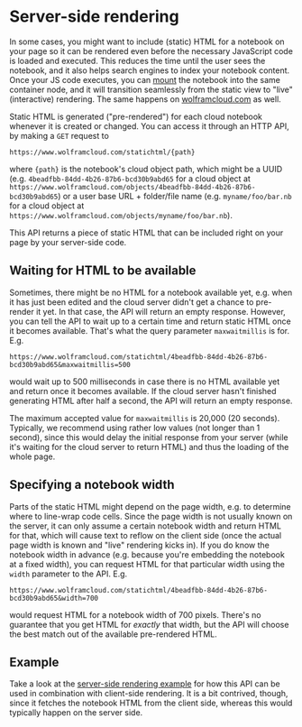 # Server-side rendering

In some cases, you might want to include (static) HTML for a notebook on your page so it can be rendered even before the necessary JavaScript code is loaded and executed. This reduces the time until the user sees the notebook, and it also helps search engines to index your notebook content. Once your JS code executes, you can [mount](./LibraryInterface.md) the notebook into the same container node, and it will transition seamlessly from the static view to "live" (interactive) rendering. The same happens on [wolframcloud.com](https://www.wolframcloud.com) as well.

Static HTML is generated ("pre-rendered") for each cloud notebook whenever it is created or changed. You can access it through an HTTP API, by making a `GET` request to

    https://www.wolframcloud.com/statichtml/{path}
    
where `{path}` is the notebook's cloud object path, which might be a UUID (e.g. `4beadfbb-84dd-4b26-87b6-bcd30b9abd65` for a cloud object at `https://www.wolframcloud.com/objects/4beadfbb-84dd-4b26-87b6-bcd30b9abd65`) or a user base URL + folder/file name (e.g. `myname/foo/bar.nb` for a cloud object at `https://www.wolframcloud.com/objects/myname/foo/bar.nb`).

This API returns a piece of static HTML that can be included right on your page by your server-side code.

## Waiting for HTML to be available

Sometimes, there might be no HTML for a notebook available yet, e.g. when it has just been edited and the cloud server didn't get a chance to pre-render it yet. In that case, the API will return an empty response. However, you can tell the API to wait up to a certain time and return static HTML once it becomes available. That's what the query parameter `maxwaitmillis` is for. E.g.

    https://www.wolframcloud.com/statichtml/4beadfbb-84dd-4b26-87b6-bcd30b9abd65&maxwaitmillis=500
    
would wait up to 500 milliseconds in case there is no HTML available yet and return once it becomes available. If the cloud server hasn't finished generating HTML after half a second, the API will return an empty response.

The maximum accepted value for `maxwaitmillis` is 20,000 (20 seconds). Typically, we recommend using rather low values (not longer than 1 second), since this would delay the initial response from your server (while it's waiting for the cloud server to return HTML) and thus the loading of the whole page.

## Specifying a notebook width

Parts of the static HTML might depend on the page width, e.g. to determine where to line-wrap code cells. Since the page width is not usually known on the server, it can only assume a certain notebook width and return HTML for that, which will cause text to reflow on the client side (once the actual page width is known and "live" rendering kicks in). If you do know the notebook width in advance (e.g. because you're embedding the notebook at a fixed width), you can request HTML for that particular width using the `width` parameter to the API. E.g. 

    https://www.wolframcloud.com/statichtml/4beadfbb-84dd-4b26-87b6-bcd30b9abd65&width=700
    
would request HTML for a notebook width of 700 pixels. There's no guarantee that you get HTML for *exactly* that width, but the API will choose the best match out of the available pre-rendered HTML.

## Example

Take a look at the [server-side rendering example](../examples/ssr.html) for how this API can be used in combination with client-side rendering. It is a bit contrived, though, since it fetches the notebook HTML from the client side, whereas this would typically happen on the server side.
